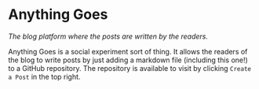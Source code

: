 # Anything Goes
*The blog platform where the posts are written by the readers.*

Anything Goes is a social experiment sort of thing. It allows the readers of the blog to write posts by just adding a markdown file
(including this one!) to a GitHub repository. The repository is available to visit by clicking `Create a Post` in the top right.
